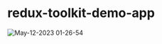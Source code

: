 # redux-toolkit-demo-app

![May-12-2023 01-26-54](https://github.com/kimdonggu42/redux-toolkit-demo/assets/115632555/715990e0-dc10-49ca-bf00-e5ba534e7954)
